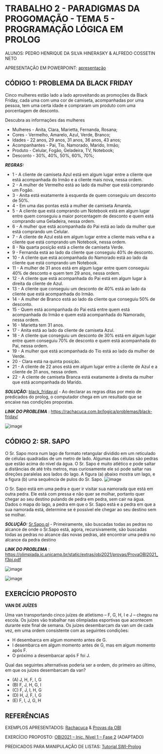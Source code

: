 # TRABALHO 2 - PARADIGMAS DA PROGOMAÇÃO - TEMA 5 - PROGRAMAÇÃO LÓGICA EM PROLOG
ALUNOS: PEDRO HENRIQUE DA SILVA HINERASKY & ALFREDO COSSETIN NETO

APRESENTAÇÃO EM POWERPOINT: [apresentação](https://onedrive.live.com/edit.aspx?action=edit&resid=A0EF336F20E00ED5!4013&ithint=file%2cpptx&action=edit&wdNewAndOpenCt=1654570509000&wdPreviousSession=50ae2427-9935-4d52-8369-983bee5baf72&wdOrigin=OFFICECOM-HWA.START.UPLOAD)
## CÓDIGO 1: PROBLEMA DA BLACK FRIDAY
Cinco mulheres estão lado a lado aproveitando as promoções da Black Friday, cada uma com uma cor de camiseta, acompanhadas por uma pessoa,
tem uma certa idade e compraram um produto com uma porcentagem de desconto.

Descubra as informações das mulheres

- Mulheres - Anita, Clara, Marietta, Fernanda, Rosana;
- Cores - Vermelho, Amarelo, Azul, Verde, Branco;
- Idades - 22 anos, 29 anos, 31 anos, 36 anos, 43 anos;
- Acompanhantes - Pai, Tio, Namorado, Marido, Irmão;
- Produto - Celular, Fogão, Geladeira, TV, Notebook;
- Desconto - 30%, 40%, 50%, 60%, 70%;

***REGRAS:***
- 1 - A cliente de camiseta Azul está em algum lugar entre a cliente que está acompanhada do Irmão e a cliente mais nova, nessa ordem.
- 2 - A mulher de Vermelho está ao lado da mulher que está comprando um Fogão.
- 3 - Anita está exatamente à esquerda de quem conseguiu um desconto de 50%.
- 4 - Em uma das pontas está a mulher de camiseta Amarela.
- 5 - A cliente que está comprando um Notebook está em algum lugar entre quem conseguiu a maior porcentagem de desconto e quem está comprando uma Geladeira, nessa ordem.
- 6 - A mulher que está acompanhada do Pai está ao lado da mulher que está comprando um Celular.
- 7 - A cliente de Azul está em algum lugar entre a cliente mais velha e a cliente que está comprando um Notebook, nessa ordem.
- 8 - Na quarta posição está a cliente de camiseta Verde.
- 9 - Fernanda está ao lado da cliente que conseguiu 40% de desconto.
- 10 - A cliente que está acompanhada do Namorado está ao lado da cliente que está comprando um Notebook.
- 11 - A mulher de 31 anos está em algum lugar entre quem conseguiu 40% de desconto e quem tem 29 anos, nessa ordem.
- 12 - A cliente que está acompanhada do Pai está em algum lugar à direita da cliente de Azul.
- 13 - A cliente que conseguiu um desconto de 40% está ao lado da cliente que está acompanhada do Irmão.
- 14 - A mulher de Branco está ao lado da cliente que conseguiu 50% de desconto.
- 15 - Quem está acompanhada do Pai está entre quem está acompanhada do Irmão e quem está acompanhada do Namorado, nessa ordem.
- 16 - Marietta tem 31 anos.
- 17 - Anita está ao lado da cliente de camiseta Azul.
- 18 - A cliente que conseguiu um desconto de 30% está em algum lugar entre quem conseguiu 70% de desconto e quem está acompanhada do Pai, nessa ordem.
- 19 - A mulher que está acompanhada do Tio está ao lado da mulher de Verde.
- 20 - Clara está na quinta posição.
- 21 - A cliente de 22 anos está em algum lugar entre a cliente de Azul e a cliente de 31 anos, nessa ordem.
- 22 - A cliente de camiseta Branca está exatamente à direita da mulher que está acompanhada do Marido.

 ***SOLUÇÃO:*** [black_friday.pl](black_friday.pl) - Ao declarar as regras ditas por meio de predicados do prolog, o computador chega em um resultado que se encaixe nas condições propostas.

***LINK DO PROBLEMA*** : https://rachacuca.com.br/logica/problemas/black-friday/

![image](https://user-images.githubusercontent.com/104012810/172277877-d8e2c34f-1e43-431c-8fc0-152b53329425.png)

## CÓDIGO 2: SR. SAPO

O Sr. Sapo mora num lago de formato retangular dividido em um reticulado de células quadradas
de um metro de lado. Algumas das células são pedras que estão acima do nível da água.
O Sr. Sapo é muito atlético e pode saltar a distâncias de até três metros, mas curiosamente ele só
pode saltar nas direções paralelas aos lados do lago. A figura (a) abaixo mostra um lago, e a figura
(b) uma sequência de pulos do Sr. Sapo.
![image](https://user-images.githubusercontent.com/104012810/172278557-3019d13d-947c-44fa-8058-d29580551467.png)

O Sr. Sapo está em uma pedra e quer ir visitar sua namorada que está em outra pedra. Ele está
com pressa e não quer se molhar, portanto quer chegar ao seu destino pulando de pedra em pedra,
sem cair na água.
Dados o mapa do lago, a pedra em que o Sr. Sapo está e a pedra em que a sua namorada está,
determine se é possível ele chegar ao seu destino sem se molhar.

 ***SOLUÇÃO:*** [Sr.Sapo.pl](Sr.Sapo.pl) - Primeiramente, são buscadas todas as pedras no alcance de onde o Sr.Sapo está, agora, recursivamente, são buscadas todas as pedras no alcance das novas pedras, até encontrar uma pedra no alcance da pedra destino 

***LINK DO PROBLEMA*** : https://olimpiada.ic.unicamp.br/static/extras/obi2021/provas/ProvaOBI2021_f3pj.pdf

![image](https://user-images.githubusercontent.com/104012810/172279304-40a24385-1981-4fe3-a3df-ed6a3e7fa386.png)

![image](https://user-images.githubusercontent.com/104012810/172279222-f78ea19f-90f2-4e0a-b7db-1b7d1599be6a.png)

## EXERCÍCIO PROPOSTO
**VAN DE JUÍZES**

Uma van transportando cinco juízes de atletismo – F, G, H, I e J – chegou na escola. Os juízes
vão trabalhar nas olimpíadas esportivas que acontecem durante este final de semana. Os juízes
desembarcam da van um de cada vez, em uma ordem consistente com as seguintes condições:

- H desembarca em algum momento antes de G.
- I desembarca em algum momento antes de G, mas em algum momento após F.
- O próximo a desembarcar após F foi J.

Qual das seguintes alternativas poderia ser a ordem, do primeiro ao último, em
que os juízes desembarcam da van?
- (A) J, H, F, I, G
- (B) F, J, H, G, I
- (C) F, J, I, H, G
- (D) H, J, F, I, G
- (E) F, I, J, G, H

## REFERÊNCIAS
EXEMPLOS APRESENTADOS: [Rachacuca](https://rachacuca.com.br/logica/problemas/) & [Provas da OBI](https://olimpiada.ic.unicamp.br/passadas/)

EXERCÍCIO PROPOSTO: [OBI2021 – Inic. Nível 1 – Fase 2](https://olimpiada.ic.unicamp.br/static/extras/obi2021/provas/ProvaOBI2021_f2i1.pdf) (ADAPTADO)

PREDICADOS PARA MANIPULAÇÃO DE LISTAS: [Tutorial SWI-Prolog](https://www.swi-prolog.org/pldoc/man?section=lists)

